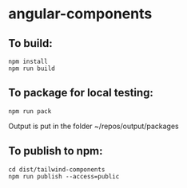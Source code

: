 # angular-components

## To build:

```
npm install
npm run build
```

## To package for local testing:

```
npm run pack
```

Output is put in the folder ~/repos/output/packages

## To publish to npm:

```
cd dist/tailwind-components
npm run publish --access=public
```
